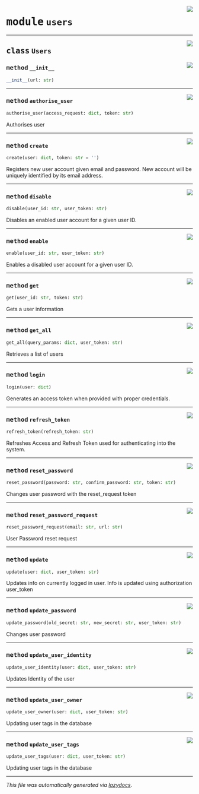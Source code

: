 <!-- markdownlint-disable -->

<a href="https://github.com/mainflux/sdk-py/blob/main/mainflux/users.py#L0"><img align="right" style="float:right;" src="https://img.shields.io/badge/-source-cccccc?style=flat-square"></a>

# <kbd>module</kbd> `users`






---

<a href="https://github.com/mainflux/sdk-py/blob/main/mainflux/users.py#L8"><img align="right" style="float:right;" src="https://img.shields.io/badge/-source-cccccc?style=flat-square"></a>

## <kbd>class</kbd> `Users`




<a href="https://github.com/mainflux/sdk-py/blob/main/mainflux/users.py#L11"><img align="right" style="float:right;" src="https://img.shields.io/badge/-source-cccccc?style=flat-square"></a>

### <kbd>method</kbd> `__init__`

```python
__init__(url: str)
```








---

<a href="https://github.com/mainflux/sdk-py/blob/main/mainflux/users.py#L246"><img align="right" style="float:right;" src="https://img.shields.io/badge/-source-cccccc?style=flat-square"></a>

### <kbd>method</kbd> `authorise_user`

```python
authorise_user(access_request: dict, token: str)
```

Authorises user 

---

<a href="https://github.com/mainflux/sdk-py/blob/main/mainflux/users.py#L14"><img align="right" style="float:right;" src="https://img.shields.io/badge/-source-cccccc?style=flat-square"></a>

### <kbd>method</kbd> `create`

```python
create(user: dict, token: str = '')
```

Registers new user account given email and password. New account will be uniquely identified by its email address. 

---

<a href="https://github.com/mainflux/sdk-py/blob/main/mainflux/users.py#L230"><img align="right" style="float:right;" src="https://img.shields.io/badge/-source-cccccc?style=flat-square"></a>

### <kbd>method</kbd> `disable`

```python
disable(user_id: str, user_token: str)
```

Disables an enabled user account for a given user ID. 

---

<a href="https://github.com/mainflux/sdk-py/blob/main/mainflux/users.py#L214"><img align="right" style="float:right;" src="https://img.shields.io/badge/-source-cccccc?style=flat-square"></a>

### <kbd>method</kbd> `enable`

```python
enable(user_id: str, user_token: str)
```

Enables a disabled user account for a given user ID. 

---

<a href="https://github.com/mainflux/sdk-py/blob/main/mainflux/users.py#L61"><img align="right" style="float:right;" src="https://img.shields.io/badge/-source-cccccc?style=flat-square"></a>

### <kbd>method</kbd> `get`

```python
get(user_id: str, token: str)
```

Gets a user information 

---

<a href="https://github.com/mainflux/sdk-py/blob/main/mainflux/users.py#L77"><img align="right" style="float:right;" src="https://img.shields.io/badge/-source-cccccc?style=flat-square"></a>

### <kbd>method</kbd> `get_all`

```python
get_all(query_params: dict, user_token: str)
```

Retrieves a list of users 

---

<a href="https://github.com/mainflux/sdk-py/blob/main/mainflux/users.py#L32"><img align="right" style="float:right;" src="https://img.shields.io/badge/-source-cccccc?style=flat-square"></a>

### <kbd>method</kbd> `login`

```python
login(user: dict)
```

Generates an access token when provided with proper credentials. 

---

<a href="https://github.com/mainflux/sdk-py/blob/main/mainflux/users.py#L45"><img align="right" style="float:right;" src="https://img.shields.io/badge/-source-cccccc?style=flat-square"></a>

### <kbd>method</kbd> `refresh_token`

```python
refresh_token(refresh_token: str)
```

Refreshes Access and Refresh Token used for authenticating into the system. 

---

<a href="https://github.com/mainflux/sdk-py/blob/main/mainflux/users.py#L197"><img align="right" style="float:right;" src="https://img.shields.io/badge/-source-cccccc?style=flat-square"></a>

### <kbd>method</kbd> `reset_password`

```python
reset_password(password: str, confirm_password: str, token: str)
```

Changes user password with the reset_request token 

---

<a href="https://github.com/mainflux/sdk-py/blob/main/mainflux/users.py#L180"><img align="right" style="float:right;" src="https://img.shields.io/badge/-source-cccccc?style=flat-square"></a>

### <kbd>method</kbd> `reset_password_request`

```python
reset_password_request(email: str, url: str)
```

User Password reset request 

---

<a href="https://github.com/mainflux/sdk-py/blob/main/mainflux/users.py#L94"><img align="right" style="float:right;" src="https://img.shields.io/badge/-source-cccccc?style=flat-square"></a>

### <kbd>method</kbd> `update`

```python
update(user: dict, user_token: str)
```

Updates info on currently logged in user. Info is updated using authorization user_token 

---

<a href="https://github.com/mainflux/sdk-py/blob/main/mainflux/users.py#L162"><img align="right" style="float:right;" src="https://img.shields.io/badge/-source-cccccc?style=flat-square"></a>

### <kbd>method</kbd> `update_password`

```python
update_password(old_secret: str, new_secret: str, user_token: str)
```

Changes user password 

---

<a href="https://github.com/mainflux/sdk-py/blob/main/mainflux/users.py#L111"><img align="right" style="float:right;" src="https://img.shields.io/badge/-source-cccccc?style=flat-square"></a>

### <kbd>method</kbd> `update_user_identity`

```python
update_user_identity(user: dict, user_token: str)
```

Updates Identity of the user 

---

<a href="https://github.com/mainflux/sdk-py/blob/main/mainflux/users.py#L145"><img align="right" style="float:right;" src="https://img.shields.io/badge/-source-cccccc?style=flat-square"></a>

### <kbd>method</kbd> `update_user_owner`

```python
update_user_owner(user: dict, user_token: str)
```

Updating user tags in the database 

---

<a href="https://github.com/mainflux/sdk-py/blob/main/mainflux/users.py#L128"><img align="right" style="float:right;" src="https://img.shields.io/badge/-source-cccccc?style=flat-square"></a>

### <kbd>method</kbd> `update_user_tags`

```python
update_user_tags(user: dict, user_token: str)
```

Updating user tags in the database 




---

_This file was automatically generated via [lazydocs](https://github.com/ml-tooling/lazydocs)._
